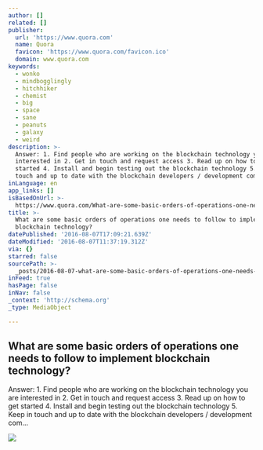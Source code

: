 ```yaml
---
author: []
related: []
publisher:
  url: 'https://www.quora.com'
  name: Quora
  favicon: 'https://www.quora.com/favicon.ico'
  domain: www.quora.com
keywords:
  - wonko
  - mindbogglingly
  - hitchhiker
  - chemist
  - big
  - space
  - sane
  - peanuts
  - galaxy
  - weird
description: >-
  Answer: 1. Find people who are working on the blockchain technology you are
  interested in 2. Get in touch and request access 3. Read up on how to get
  started 4. Install and begin testing out the blockchain technology 5. Keep in
  touch and up to date with the blockchain developers / development com...
inLanguage: en
app_links: []
isBasedOnUrl: >-
  https://www.quora.com/What-are-some-basic-orders-of-operations-one-needs-to-follow-to-implement-blockchain-technology
title: >-
  What are some basic orders of operations one needs to follow to implement
  blockchain technology?
datePublished: '2016-08-07T17:09:21.639Z'
dateModified: '2016-08-07T11:37:19.312Z'
via: {}
starred: false
sourcePath: >-
  _posts/2016-08-07-what-are-some-basic-orders-of-operations-one-needs-to-follow.md
inFeed: true
hasPage: false
inNav: false
_context: 'http://schema.org'
_type: MediaObject

---
```

<article style=""><h1>What are some basic orders of operations one needs to follow to implement blockchain technology?</h1><p>Answer: 1. Find people who are working on the blockchain technology you are interested in 2. Get in touch and request access 3. Read up on how to get started 4. Install and begin testing out the blockchain technology 5. Keep in touch and up to date with the blockchain developers / development com...</p><img src="https://qsf.ec.quoracdn.net/-images.new_grid.fb_share_default.png2801ad8885530345.png" /></article>